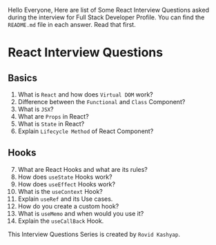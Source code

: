 Hello Everyone, Here are list of Some React Interview Questions asked during the interview for Full Stack Developer Profile. You can find the `README.md` file in each answer. Read that first.

# React Interview Questions

## Basics

1. What is `React` and how does `Virtual DOM` work?
2. Difference between the `Functional` and `Class` Component?
3. What is `JSX`?
4.  What are `Props` in React?
5. What is `State` in React?
6. Explain `Lifecycle Method` of React Component?

## Hooks

7. What are React Hooks and what are its rules?
8. How does `useState` Hooks work?
9. How does `useEffect` Hooks work?
10. What is the `useContext` Hook?
11. Explain `useRef` and its Use cases.
12. How do you create a custom hook?
13. What is `useMemo` and when would you use it?
14. Explain the `useCallBack` Hook.

This Interview Questions Series is created by `Rovid Kashyap`.
